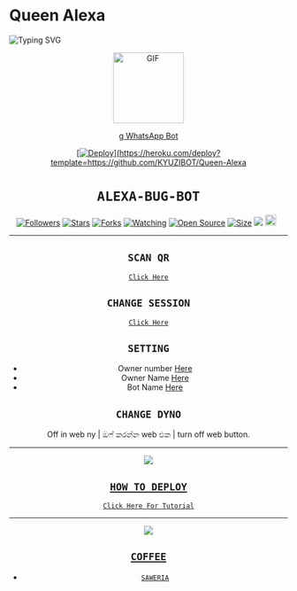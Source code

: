 # Queen Alexa

<img
        src="https://readme-typing-svg.herokuapp.com/?size=30&width=800&lines=Click+On+The+Gif+To+Install+The+Bot."
            alt="Typing SVG"
        />
    </a>
</p>
<div align="center">
  <p align="center">
  <a href="https://youtu.be/BcMIibIUmHc"><img src="https://media.giphy.com/media/Uhl43Qa5QbhKglX8DX/giphy.gif" alt="GIF" width="128" height="128"/>
</p>g
WhatsApp Bot

[![Deploy](https://www.herokucdn.com/deploy/button.svg)](https://heroku.com/deploy?template=https://github.com/KYUZIBOT/Queen-Alexa
# ```ALEXA-BUG-BOT```
<p align="center">
<a href="https://github.com/HYPER-MOD/followers"><img title="Followers" src="https://img.shields.io/github/followers/HYPER-MOD?color=red&style=flat-square"></a>
<a href="https://github.com/HYPER-MOD/Queen-Alexa/stargazers/"><img title="Stars" src="https://img.shields.io/github/stars/HYPER-MOD/bug-bot?color=blue&style=flat-square"></a>
<a href="https://github.com/HYPER-MOD/Queen-Alexa/network/members"><img title="Forks" src="https://img.shields.io/github/forks/HYPER-MOD/bug-bot?color=red&style=flat-square"></a>
<a href="https://github.com/HYPER-MOD/Queen-Alexa/watchers"><img title="Watching" src="https://img.shields.io/github/watchers/HYPER-MOD/bug-bot?label=Watchers&color=blue&style=flat-square"></a>
<a href="https://github.com/HYPER-MOD/Queen-Alexa"><img title="Open Source" src="https://badges.frapsoft.com/os/v2/open-source.svg?v=103"></a>
<a href="https://github.com/HYPER-MOD/Queen-Alexa/"><img title="Size" src="https://img.shields.io/github/repo-size/zeeoneofc/Alphabot7?style=flat-square&color=green"></a>
<a href="https://hits.seeyoufarm.com"><img src="https://hits.seeyoufarm.com/api/count/incr/badge.svg?url=https%3A%2F%2Fgithub.com%2FHYPER-MOD%2Fbug-bot&count_bg=%2379C83D&title_bg=%23555555&icon=probot.svg&icon_color=%2300FF6D&title=hits&edge_flat=false"/></a>
<a href="https://github.com/HYPER-MOD/Queen-Alexa/graphs/commit-activity"><img height="20" src="https://img.shields.io/badge/Maintained%3F-yes-green.svg"></a>&nbsp;&nbsp;
</p>
<p align='center'>
    </p>

-------

## `SCAN QR`

[`Click Here`](https://replit.com/@HYPER-MOD/Queen-Alexa-QR-Code)

## `CHANGE SESSION`

[`Click Here`](https://github.com/HYPER-MOD/Queen-Alexa/blob/main/session.json#L1)

## `SETTING`

- Owner number [Here](https://github.com/HYPER-MOD/Queen-Alexa/blob/main/settings.json#L4)
- Owner Name [Here](https://github.com/HYPER-MOD/Queen-Alexa/blob/main/settings.json#L14)
- Bot Name [Here](https://github.com/HYPER-MOD/Queen-Alexa/blob/main/settings.json#L15)

## `CHANGE DYNO`

Off in web ny | ඔෆ් කරන්න web එක | turn off web button.

----------

<p align="center">
  <a href="https://youtube.com/c/HYPERMOD"><img src="https://i.ibb.co/TPqc8cv/Screenshot-2021-10-14-12-00-45-610-com-android-chrome.jpg" />
</p>

## ```HOW TO DEPLOY```

[`Click Here For Tutorial`](https://youtu.be/BcMIibIUmHc)<br>

----------

<p align="center">
  <a href="https://youtu.be/BcMIibIUmHc"><img src="https://i.ibb.co/P18NNM2/20211024-191503.jpg" />
</p>


## ```COFFEE```

- [`SAWERIA`](https://saweria.co/hypermod)
